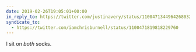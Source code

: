 ```yaml
---
date: 2019-02-26T19:05:01+00:00
in_reply_to: https://twitter.com/justinavery/status/1100471344964268032
syndicate_to:
  - https://twitter.com/iamchrisburnell/status/1100471819818229760
---
```


I sit on *both* socks.
